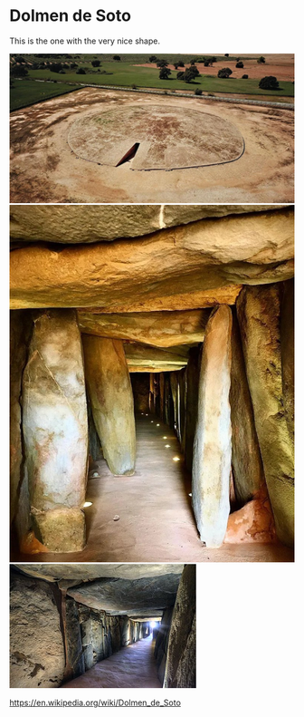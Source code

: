 # Dolmen de Soto

This is the one with the very nice shape.

![](img/desoto.jpg)
![](img/desoto2.jpg)
![](img/desoto3.jpg)

https://en.wikipedia.org/wiki/Dolmen_de_Soto